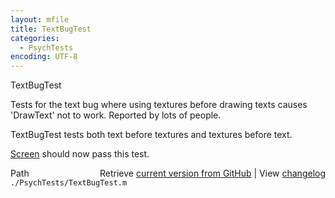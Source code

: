 ```yaml
---
layout: mfile
title: TextBugTest
categories:
  - PsychTests
encoding: UTF-8
---
```


TextBugTest

Tests for the text bug where using textures before drawing texts causes
'DrawText' not to work.  Reported by lots of people.

TextBugTest tests both text before textures and textures before text.

[Screen](/docs/Screen) should now pass this test.


<div class="code_header" style="text-align:right;">
  <span style="float:left;">Path&nbsp;&nbsp;</span> <span class="counter">Retrieve <a href=
  "https://raw.github.com/Psychtoolbox-3/Psychtoolbox-3/beta/./PsychTests/TextBugTest.m">current version from GitHub</a> | View <a href=
  "https://github.com/Psychtoolbox-3/Psychtoolbox-3/commits/beta/./PsychTests/TextBugTest.m">changelog</a></span>
</div>
<div class="code">
  <code>./PsychTests/TextBugTest.m</code>
</div>
